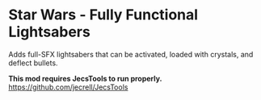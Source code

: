 # Star Wars - Fully Functional Lightsabers
Adds full-SFX lightsabers that can be activated, loaded with crystals, and deflect bullets.

**This mod requires JecsTools to run properly.**
https://github.com/jecrell/JecsTools
